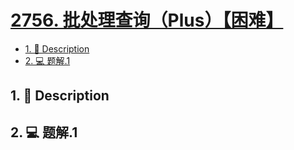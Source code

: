 # [2756. 批处理查询（Plus）【困难】](https://github.com/Tdahuyou/leetcode/tree/main/2756.%20%E6%89%B9%E5%A4%84%E7%90%86%E6%9F%A5%E8%AF%A2%EF%BC%88Plus%EF%BC%89%E3%80%90%E5%9B%B0%E9%9A%BE%E3%80%91)

<!-- region:toc -->
- [1. 📝 Description](#1--description)
- [2. 💻 题解.1](#2--题解1)
<!-- endregion:toc -->

## 1. 📝 Description



## 2. 💻 题解.1

```

```











